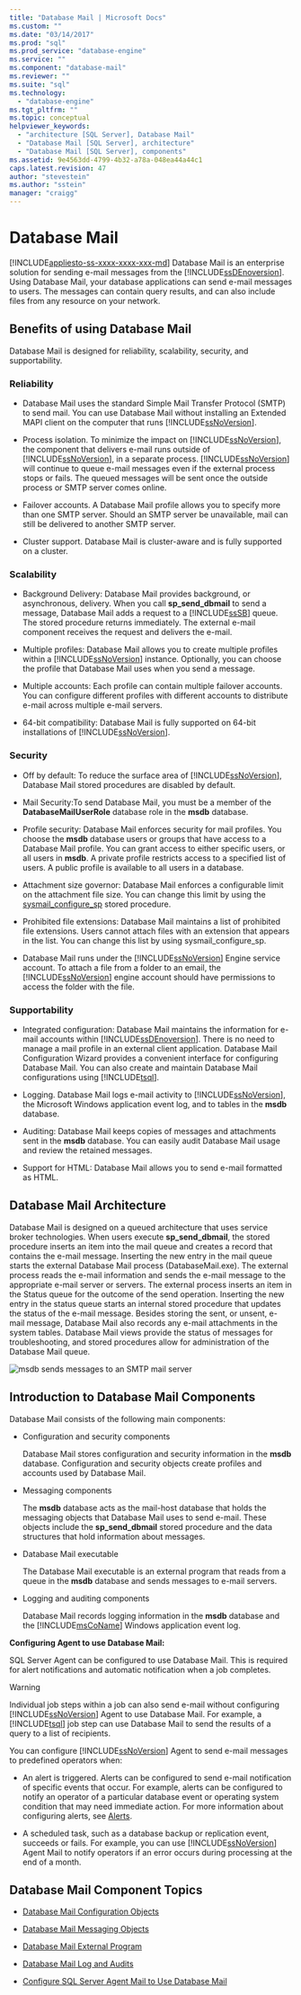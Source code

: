 ```yaml
---
title: "Database Mail | Microsoft Docs"
ms.custom: ""
ms.date: "03/14/2017"
ms.prod: "sql"
ms.prod_service: "database-engine"
ms.service: ""
ms.component: "database-mail"
ms.reviewer: ""
ms.suite: "sql"
ms.technology: 
  - "database-engine"
ms.tgt_pltfrm: ""
ms.topic: conceptual
helpviewer_keywords: 
  - "architecture [SQL Server], Database Mail"
  - "Database Mail [SQL Server], architecture"
  - "Database Mail [SQL Server], components"
ms.assetid: 9e4563dd-4799-4b32-a78a-048ea44a44c1
caps.latest.revision: 47
author: "stevestein"
ms.author: "sstein"
manager: "craigg"
---
```

# Database Mail
[!INCLUDE[appliesto-ss-xxxx-xxxx-xxx-md](../../includes/appliesto-ss-xxxx-xxxx-xxx-md.md)]
  Database Mail is an enterprise solution for sending e-mail messages from the [!INCLUDE[ssDEnoversion](../../includes/ssdenoversion-md.md)]. Using Database Mail, your database applications can send e-mail messages to users. The messages can contain query results, and can also include files from any resource on your network.  
  
  
##  <a name="Benefits"></a> Benefits of using Database Mail  
 Database Mail is designed for reliability, scalability, security, and supportability.  
  
### Reliability  
  
-   Database Mail uses the standard Simple Mail Transfer Protocol (SMTP) to send mail. You can use Database Mail without installing an Extended MAPI client on the computer that runs [!INCLUDE[ssNoVersion](../../includes/ssnoversion-md.md)].  
  
-   Process isolation. To minimize the impact on [!INCLUDE[ssNoVersion](../../includes/ssnoversion-md.md)], the component that delivers e-mail runs outside of [!INCLUDE[ssNoVersion](../../includes/ssnoversion-md.md)], in a separate process. [!INCLUDE[ssNoVersion](../../includes/ssnoversion-md.md)] will continue to queue e-mail messages even if the external process stops or fails. The queued messages will be sent once the outside process or SMTP server comes online.  
  
-   Failover accounts. A Database Mail profile allows you to specify more than one SMTP server. Should an SMTP server be unavailable, mail can still be delivered to another SMTP server.  
  
-   Cluster support. Database Mail is cluster-aware and is fully supported on a cluster.  
  
### Scalability  
  
-   Background Delivery: Database Mail provides background, or asynchronous, delivery. When you call **sp_send_dbmail** to send a message, Database Mail adds a request to a [!INCLUDE[ssSB](../../includes/sssb-md.md)] queue. The stored procedure returns immediately. The external e-mail component receives the request and delivers the e-mail.  
  
-   Multiple profiles: Database Mail allows you to create multiple profiles within a [!INCLUDE[ssNoVersion](../../includes/ssnoversion-md.md)] instance. Optionally, you can choose the profile that Database Mail uses when you send a message.  
  
-   Multiple accounts: Each profile can contain multiple failover accounts. You can configure different profiles with different accounts to distribute e-mail across multiple e-mail servers.  
  
-   64-bit compatibility: Database Mail is fully supported on 64-bit installations of [!INCLUDE[ssNoVersion](../../includes/ssnoversion-md.md)].  
  
### Security  
  
-   Off by default: To reduce the surface area of [!INCLUDE[ssNoVersion](../../includes/ssnoversion-md.md)], Database Mail stored procedures are disabled by default.  
  
-   Mail Security:To send Database Mail, you must be a member of the **DatabaseMailUserRole** database role in the **msdb** database.  
  
-   Profile security: Database Mail enforces security for mail profiles. You choose the **msdb** database users or groups that have access to a Database Mail profile. You can grant access to either specific users, or all users in **msdb**. A private profile restricts access to a specified list of users. A public profile is available to all users in a database.  
  
-   Attachment size governor: Database Mail enforces a configurable limit on the attachment file size. You can change this limit by using the [sysmail_configure_sp](../../relational-databases/system-stored-procedures/sysmail-configure-sp-transact-sql.md) stored procedure.  
  
-   Prohibited file extensions: Database Mail maintains a list of prohibited file extensions. Users cannot attach files with an extension that appears in the list. You can change this list by using sysmail_configure_sp.  
  
-   Database Mail runs under the [!INCLUDE[ssNoVersion](../../includes/ssnoversion-md.md)] Engine service account. To attach a file from a folder to an email, the [!INCLUDE[ssNoVersion](../../includes/ssnoversion-md.md)] engine account should have permissions to access the folder with the file.  
  
### Supportability  
  
-   Integrated configuration: Database Mail maintains the information for e-mail accounts within [!INCLUDE[ssDEnoversion](../../includes/ssdenoversion-md.md)]. There is no need to manage a mail profile in an external client application. Database Mail Configuration Wizard provides a convenient interface for configuring Database Mail. You can also create and maintain Database Mail configurations using [!INCLUDE[tsql](../../includes/tsql-md.md)].  
  
-   Logging. Database Mail logs e-mail activity to [!INCLUDE[ssNoVersion](../../includes/ssnoversion-md.md)], the Microsoft Windows application event log, and to tables in the **msdb** database.  
  
-   Auditing: Database Mail keeps copies of messages and attachments sent in the **msdb** database. You can easily audit Database Mail usage and review the retained messages.  
  
-   Support for HTML: Database Mail allows you to send e-mail formatted as HTML.  
  
  
##  <a name="VisualElement"></a> Database Mail Architecture  
 Database Mail is designed on a queued architecture that uses service broker technologies. When users execute **sp_send_dbmail**, the stored procedure inserts an item into the mail queue and creates a record that contains the e-mail message. Inserting the new entry in the mail queue starts the external Database Mail process (DatabaseMail.exe). The external process reads the e-mail information and sends the e-mail message to the appropriate e-mail server or servers. The external process inserts an item in the Status queue for the outcome of the send operation. Inserting the new entry in the status queue starts an internal stored procedure that updates the status of the e-mail message. Besides storing the sent, or unsent, e-mail message, Database Mail also records any e-mail attachments in the system tables. Database Mail views provide the status of messages for troubleshooting, and stored procedures allow for administration of the Database Mail queue.  
  
 ![msdb sends messages to an SMTP mail server](../../relational-databases/database-mail/media/databasemail.gif "msdb sends messages to an SMTP mail server")  
  
  
##  <a name="ComponentsAndConcepts"></a> Introduction to Database Mail Components  
 Database Mail consists of the following main components:  
  
-   Configuration and security components  
  
     Database Mail stores configuration and security information in the **msdb** database. Configuration and security objects create profiles and accounts used by Database Mail.  
  
-   Messaging components  
  
     The **msdb** database acts as the mail-host database that holds the messaging objects that Database Mail uses to send e-mail. These objects include the **sp_send_dbmail** stored procedure and the data structures that hold information about messages.  
  
-   Database Mail executable  
  
     The Database Mail executable is an external program that reads from a queue in the **msdb** database and sends messages to e-mail servers.  
  
-   Logging and auditing components  
  
     Database Mail records logging information in the **msdb** database and the [!INCLUDE[msCoName](../../includes/msconame-md.md)] Windows application event log.  
  
 **Configuring Agent to use Database Mail:**  
  
 SQL Server Agent can be configured to use Database Mail. This is required for alert notifications and automatic notification when a job completes.  
  
> [!WARNING]  
>  Individual job steps within a job can also send e-mail without configuring [!INCLUDE[ssNoVersion](../../includes/ssnoversion-md.md)] Agent to use Database Mail. For example, a [!INCLUDE[tsql](../../includes/tsql-md.md)] job step can use Database Mail to send the results of a query to a list of recipients.  
  
 You can configure [!INCLUDE[ssNoVersion](../../includes/ssnoversion-md.md)] Agent to send e-mail messages to predefined operators when:  
  
-   An alert is triggered. Alerts can be configured to send e-mail notification of specific events that occur. For example, alerts can be configured to notify an operator of a particular database event or operating system condition that may need immediate action. For more information about configuring alerts, see [Alerts](http://msdn.microsoft.com/library/3f57d0f0-4781-46ec-82cd-b751dc5affef).  
  
-   A scheduled task, such as a database backup or replication event, succeeds or fails. For example, you can use [!INCLUDE[ssNoVersion](../../includes/ssnoversion-md.md)] Agent Mail to notify operators if an error occurs during processing at the end of a month.  
  
  
##  <a name="RelatedContent"></a> Database Mail Component Topics  
  
-   [Database Mail Configuration Objects](../../relational-databases/database-mail/database-mail-configuration-objects.md)  
  
-   [Database Mail Messaging Objects](../../relational-databases/database-mail/database-mail-messaging-objects.md)  
  
-   [Database Mail External Program](../../relational-databases/database-mail/database-mail-external-program.md)  
  
-   [Database Mail Log and Audits](../../relational-databases/database-mail/database-mail-log-and-audits.md)  
  
-   [Configure SQL Server Agent Mail to Use Database Mail](../../relational-databases/database-mail/configure-sql-server-agent-mail-to-use-database-mail.md)  
  
  
  
